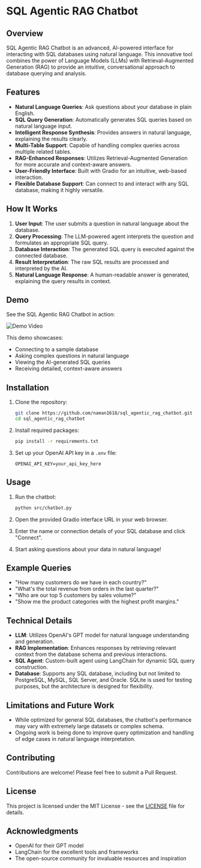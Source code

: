 # SQL Agentic RAG Chatbot

## Overview

SQL Agentic RAG Chatbot is an advanced, AI-powered interface for interacting with SQL databases using natural language. This innovative tool combines the power of Language Models (LLMs) with Retrieval-Augmented Generation (RAG) to provide an intuitive, conversational approach to database querying and analysis.

## Features

- **Natural Language Queries**: Ask questions about your database in plain English.
- **SQL Query Generation**: Automatically generates SQL queries based on natural language input.
- **Intelligent Response Synthesis**: Provides answers in natural language, explaining the results clearly.
- **Multi-Table Support**: Capable of handling complex queries across multiple related tables.
- **RAG-Enhanced Responses**: Utilizes Retrieval-Augmented Generation for more accurate and context-aware answers.
- **User-Friendly Interface**: Built with Gradio for an intuitive, web-based interaction.
- **Flexible Database Support**: Can connect to and interact with any SQL database, making it highly versatile.

## How It Works

1. **User Input**: The user submits a question in natural language about the database.
2. **Query Processing**: The LLM-powered agent interprets the question and formulates an appropriate SQL query.
3. **Database Interaction**: The generated SQL query is executed against the connected database.
4. **Result Interpretation**: The raw SQL results are processed and interpreted by the AI.
5. **Natural Language Response**: A human-readable answer is generated, explaining the query results in context.

## Demo

See the SQL Agentic RAG Chatbot in action:

![Demo Video](path/to/your/uploaded/video.gif)

This demo showcases:
- Connecting to a sample database
- Asking complex questions in natural language
- Viewing the AI-generated SQL queries
- Receiving detailed, context-aware answers

## Installation

1. Clone the repository:
   ```bash
   git clone https://github.com/naman1618/sql_agentic_rag_chatbot.git
   cd sql_agentic_rag_chatbot
   ```

2. Install required packages:
   ```bash
   pip install -r requirements.txt
   ```

3. Set up your OpenAI API key in a `.env` file:
   ```
   OPENAI_API_KEY=your_api_key_here
   ```

## Usage

1. Run the chatbot:
   ```bash
   python src/chatbot.py
   ```

2. Open the provided Gradio interface URL in your web browser.
3. Enter the name or connection details of your SQL database and click "Connect".
4. Start asking questions about your data in natural language!

## Example Queries

- "How many customers do we have in each country?"
- "What's the total revenue from orders in the last quarter?"
- "Who are our top 5 customers by sales volume?"
- "Show me the product categories with the highest profit margins."

## Technical Details

- **LLM**: Utilizes OpenAI's GPT model for natural language understanding and generation.
- **RAG Implementation**: Enhances responses by retrieving relevant context from the database schema and previous interactions.
- **SQL Agent**: Custom-built agent using LangChain for dynamic SQL query construction.
- **Database**: Supports any SQL database, including but not limited to PostgreSQL, MySQL, SQL Server, and Oracle. SQLite is used for testing purposes, but the architecture is designed for flexibility.

## Limitations and Future Work

- While optimized for general SQL databases, the chatbot's performance may vary with extremely large datasets or complex schema.
- Ongoing work is being done to improve query optimization and handling of edge cases in natural language interpretation.

## Contributing

Contributions are welcome! Please feel free to submit a Pull Request.

## License

This project is licensed under the MIT License - see the [LICENSE](LICENSE) file for details.

## Acknowledgments

- OpenAI for their GPT model
- LangChain for the excellent tools and frameworks
- The open-source community for invaluable resources and inspiration
